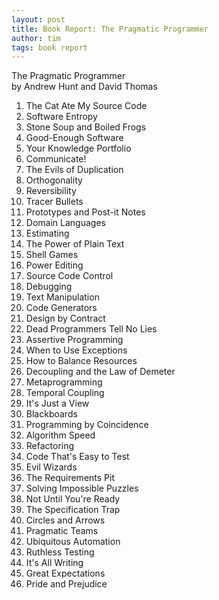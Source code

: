 ```yaml
---
layout: post
title: Book Report: The Pragmatic Programmer
author: tim
tags: book report
---
```


The Pragmatic Programmer  
by Andrew Hunt and David Thomas

1. The Cat Ate My Source Code
2. Software Entropy
3. Stone Soup and Boiled Frogs
4. Good-Enough Software
5. Your Knowledge Portfolio
6. Communicate!
7. The Evils of Duplication
8. Orthogonality
9. Reversibility
10. Tracer Bullets
11. Prototypes and Post-it Notes
12. Domain Languages
13. Estimating
14. The Power of Plain Text
15. Shell Games
16. Power Editing
17. Source Code Control
18. Debugging
19. Text Manipulation
20. Code Generators
21. Design by Contract
22. Dead Programmers Tell No Lies
23. Assertive Programming
24. When to Use Exceptions
25. How to Balance Resources
26. Decoupling and the Law of Demeter
27. Metaprogramming
28. Temporal Coupling
29. It's Just a View
30. Blackboards
31. Programming by Coincidence
32. Algorithm Speed
33. Refactoring
34. Code That's Easy to Test
35. Evil Wizards
36. The Requirements Pit
37. Solving Impossible Puzzles
38. Not Until You're Ready
39. The Specification Trap
40. Circles and Arrows
41. Pragmatic Teams
42. Ubiquitous Automation
43. Ruthless Testing
44. It's All Writing
45. Great Expectations
46. Pride and Prejudice
